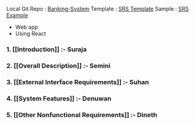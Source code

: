 Local Git Repo : [Banking-System](file:///E:%5CAcademics%5CSEM%203%5CCS3043-Database%20Systems%5CProject%5CBanking-System)
Template : [SRS Template](file:///E:%5CAcademics%5CSEM%203%5CCS3043-Database%20Systems%5CProject%5Csrs_template-ieee.doc)
Sample : [SRS Example](file:///E:%5CAcademics%5CSEM%203%5CCS3043-Database%20Systems%5CProject%5CSRSExample-webapp.doc)


- Web app
- Using React
### 1. [[Introduction]] :- Suraja
### 2. [[Overall Description]] :- Semini
### 3. [[External Interface Requirements]] :- Suhan
### 4. [[System Features]] :- Denuwan
### 5. [[Other Nonfunctional Requirements]] :- Dineth


